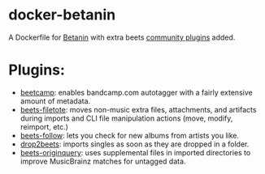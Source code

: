 # docker-betanin
A Dockerfile for [Betanin](https://github.com/sentriz/betanin) with extra beets [community plugins](https://beets.readthedocs.io/en/stable/plugins/index.html) added.

# Plugins:
  * [beetcamp](https://github.com/snejus/beetcamp): enables bandcamp.com autotagger with a fairly extensive amount of metadata.
  * [beets-filetote](https://github.com/gtronset/beets-filetote/): moves non-music extra files, attachments, and artifacts during imports and CLI file manipulation actions (move, modify, reimport, etc.)
  * [beets-follow](https://github.com/nolsto/beets-follow): lets you check for new albums from artists you like.
  * [drop2beets](https://github.com/martinkirch/drop2beets): imports singles as soon as they are dropped in a folder.
  * [beets-originquery](https://github.com/x1ppy/beets-originquery): uses supplemental files in imported directories to improve MusicBrainz matches for untagged data.
